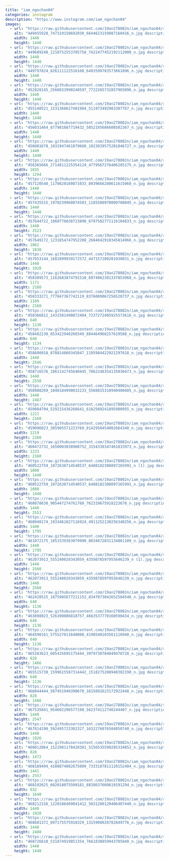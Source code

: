 ```yaml
---
title: "iam_ngochan04"
categories: instagram
description: "https://www.instagram.com/iam_ngochan04"
images:
  - url: "https://raw.githubusercontent.com/19an278082n/iam_ngochan04/refs/heads/main/image/449455928_747319150692030_6644623159087160416_n.jpg"
    alt: "449455928_747319150692030_6644623159087160416_n.jpg description"
    width: 1440
    height: 1440
  - url: "https://raw.githubusercontent.com/19an278082n/iam_ngochan04/refs/heads/main/image/449689240_1210752553705758_7422477452192112000_n.jpg"
    alt: "449689240_1210752553705758_7422477452192112000_n.jpg description"
    width: 1440
    height: 1440
  - url: "https://raw.githubusercontent.com/19an278082n/iam_ngochan04/refs/heads/main/image/449797824_826111122516160_6493599783573661896_n.jpg"
    alt: "449797824_826111122516160_6493599783573661896_n.jpg description"
    width: 1440
    height: 1440
  - url: "https://raw.githubusercontent.com/19an278082n/iam_ngochan04/refs/heads/main/image/452828145_2566033990248597_7722265732857903096_n.jpg"
    alt: "452828145_2566033990248597_7722265732857903096_n.jpg description"
    width: 1440
    height: 1440
  - url: "https://raw.githubusercontent.com/19an278082n/iam_ngochan04/refs/heads/main/image/455140521_1531368627481984_511973492983307767_n.jpg"
    alt: "455140521_1531368627481984_511973492983307767_n.jpg description"
    width: 1440
    height: 1440
  - url: "https://raw.githubusercontent.com/19an278082n/iam_ngochan04/refs/heads/main/image/456031464_877981687719432_5052195686608582367_n.jpg"
    alt: "456031464_877981687719432_5052195686608582367_n.jpg description"
    width: 1440
    height: 1440
  - url: "https://raw.githubusercontent.com/19an278082n/iam_ngochan04/refs/heads/main/image/456081678_1031947461879660_1023839575281846727_n.jpg"
    alt: "456081678_1031947461879660_1023839575281846727_n.jpg description"
    width: 1440
    height: 1440
  - url: "https://raw.githubusercontent.com/19an278082n/iam_ngochan04/refs/heads/main/image/456365666_2714811225354124_4779567276406285175_n.jpg"
    alt: "456365666_2714811225354124_4779567276406285175_n.jpg description"
    width: 1035
    height: 1294
  - url: "https://raw.githubusercontent.com/19an278082n/iam_ngochan04/refs/heads/main/image/457120540_1170820160871033_8939666280611615060_n.jpg"
    alt: "457120540_1170820160871033_8939666280611615060_n.jpg description"
    width: 1440
    height: 1440
  - url: "https://raw.githubusercontent.com/19an278082n/iam_ngochan04/refs/heads/main/image/457435515_1970239960074583_1185580970009708845_n.jpg"
    alt: "457435515_1970239960074583_1185580970009708845_n.jpg description"
    width: 1440
    height: 1440
  - url: "https://raw.githubusercontent.com/19an278082n/iam_ngochan04/refs/heads/main/image/457644722_1060776038723090_6797582771116104833_n.jpg"
    alt: "457644722_1060776038723090_6797582771116104833_n.jpg description"
    width: 1440
    height: 2523
  - url: "https://raw.githubusercontent.com/19an278082n/iam_ngochan04/refs/heads/main/image/457649172_1231854747952208_2684042910345814966_n.jpg"
    alt: "457649172_1231854747952208_2684042910345814966_n.jpg description"
    width: 1062
    height: 1838
  - url: "https://raw.githubusercontent.com/19an278082n/iam_ngochan04/refs/heads/main/image/457653144_1682899939172572_447157280201930831_n.jpg"
    alt: "457653144_1682899939172572_447157280201930831_n.jpg description"
    width: 1440
    height: 1920
  - url: "https://raw.githubusercontent.com/19an278082n/iam_ngochan04/refs/heads/main/image/458309573_1162683874791510_6974062381337853068_n.jpg"
    alt: "458309573_1162683874791510_6974062381337853068_n.jpg description"
    width: 1171
    height: 2160
  - url: "https://raw.githubusercontent.com/19an278082n/iam_ngochan04/refs/heads/main/image/458333271_777047367742119_8376009067256520737_n.jpg"
    alt: "458333271_777047367742119_8376009067256520737_n.jpg description"
    width: 1189
    height: 2160
  - url: "https://raw.githubusercontent.com/19an278082n/iam_ngochan04/refs/heads/main/image/458366812_1431581490872404_7237272405925573616_n.jpg"
    alt: "458366812_1431581490872404_7237272405925573616_n.jpg description"
    width: 640
    height: 1136
  - url: "https://raw.githubusercontent.com/19an278082n/iam_ngochan04/refs/heads/main/image/458482230_853422940260349_884464968257619588_n.jpg"
    alt: "458482230_853422940260349_884464968257619588_n.jpg description"
    width: 640
    height: 1134
  - url: "https://raw.githubusercontent.com/19an278082n/iam_ngochan04/refs/heads/main/image/458600918_878814860345847_1195984422921297618_n.jpg"
    alt: "458600918_878814860345847_1195984422921297618_n.jpg description"
    width: 1440
    height: 2546
  - url: "https://raw.githubusercontent.com/19an278082n/iam_ngochan04/refs/heads/main/image/458716576_1061141745640445_7862248354135030473_n.jpg"
    alt: "458716576_1061141745640445_7862248354135030473_n.jpg description"
    width: 1440
    height: 2550
  - url: "https://raw.githubusercontent.com/19an278082n/iam_ngochan04/refs/heads/main/image/458988269_1048184990032233_5568815310940406605_n.jpg"
    alt: "458988269_1048184990032233_5568815310940406605_n.jpg description"
    width: 1440
    height: 2467
  - url: "https://raw.githubusercontent.com/19an278082n/iam_ngochan04/refs/heads/main/image/459084794_529215436266641_6162560241895980955_n.jpg"
    alt: "459084794_529215436266641_6162560241895980955_n.jpg description"
    width: 1221
    height: 2160
  - url: "https://raw.githubusercontent.com/19an278082n/iam_ngochan04/refs/heads/main/image/459096023_385905571223769_8142950454002664340_n.jpg"
    alt: "459096023_385905571223769_8142950454002664340_n.jpg description"
    width: 1219
    height: 2160
  - url: "https://raw.githubusercontent.com/19an278082n/iam_ngochan04/refs/heads/main/image/460472732_1650003038908752_3154338347461833973_n.jpg"
    alt: "460472732_1650003038908752_3154338347461833973_n.jpg description"
    width: 1233
    height: 2160
  - url: "https://raw.githubusercontent.com/19an278082n/iam_ngochan04/refs/heads/main/image/460522759_1072638714540537_6488182308897265991_n (1).jpg"
    alt: "460522759_1072638714540537_6488182308897265991_n (1).jpg description"
    width: 1080
    height: 1440
  - url: "https://raw.githubusercontent.com/19an278082n/iam_ngochan04/refs/heads/main/image/460522759_1072638714540537_6488182308897265991_n.jpg"
    alt: "460522759_1072638714540537_6488182308897265991_n.jpg description"
    width: 1080
    height: 1440
  - url: "https://raw.githubusercontent.com/19an278082n/iam_ngochan04/refs/heads/main/image/460878638_905447274761760_762319675918223678_n.jpg"
    alt: "460878638_905447274761760_762319675918223678_n.jpg description"
    width: 1440
    height: 2553
  - url: "https://raw.githubusercontent.com/19an278082n/iam_ngochan04/refs/heads/main/image/460940174_1933461027116924_4911252130256340256_n.jpg"
    alt: "460940174_1933461027116924_4911252130256340256_n.jpg description"
    width: 1440
    height: 1795
  - url: "https://raw.githubusercontent.com/19an278082n/iam_ngochan04/refs/heads/main/image/461072175_1051539363079990_8034672831134861109_n.jpg"
    alt: "461072175_1051539363079990_8034672831134861109_n.jpg description"
    width: 1440
    height: 1795
  - url: "https://raw.githubusercontent.com/19an278082n/iam_ngochan04/refs/heads/main/image/462073913_555240020343059_4359878597955646239_n (1).jpg"
    alt: "462073913_555240020343059_4359878597955646239_n (1).jpg description"
    width: 1440
    height: 2560
  - url: "https://raw.githubusercontent.com/19an278082n/iam_ngochan04/refs/heads/main/image/462073913_555240020343059_4359878597955646239_n.jpg"
    alt: "462073913_555240020343059_4359878597955646239_n.jpg description"
    width: 1440
    height: 2560
  - url: "https://raw.githubusercontent.com/19an278082n/iam_ngochan04/refs/heads/main/image/462420515_1075985677211152_8347073042652584546_n.jpg"
    alt: "462420515_1075985677211152_8347073042652584546_n.jpg description"
    width: 640
    height: 1136
  - url: "https://raw.githubusercontent.com/19an278082n/iam_ngochan04/refs/heads/main/image/463898023_526300886818757_4663537770160590434_n.jpg"
    alt: "463898023_526300886818757_4663537770160590434_n.jpg description"
    width: 640
    height: 1136
  - url: "https://raw.githubusercontent.com/19an278082n/iam_ngochan04/refs/heads/main/image/464590161_575527011640808_4198540103561116940_n.jpg"
    alt: "464590161_575527011640808_4198540103561116940_n.jpg description"
    width: 640
    height: 1136
  - url: "https://raw.githubusercontent.com/19an278082n/iam_ngochan04/refs/heads/main/image/465283623_605435695175444_3979730784049470728_n.jpg"
    alt: "465283623_605435695175444_3979730784049470728_n.jpg description"
    width: 828
    height: 1466
  - url: "https://raw.githubusercontent.com/19an278082n/iam_ngochan04/refs/heads/main/image/465515730_1599615587314442_1518275208948302190_n.jpg"
    alt: "465515730_1599615587314442_1518275208948302190_n.jpg description"
    width: 640
    height: 1136
  - url: "https://raw.githubusercontent.com/19an278082n/iam_ngochan04/refs/heads/main/image/466044444_587451940390678_1615892623172922448_n.jpg"
    alt: "466044444_587451940390678_1615892623172922448_n.jpg description"
    width: 828
    height: 1466
  - url: "https://raw.githubusercontent.com/19an278082n/iam_ngochan04/refs/heads/main/image/467535041_954602296577198_562374112740244407_n.jpg"
    alt: "467535041_954602296577198_562374112740244407_n.jpg description"
    width: 1440
    height: 2547
  - url: "https://raw.githubusercontent.com/19an278082n/iam_ngochan04/refs/heads/main/image/467814290_592495723302327_1632276076504850740_n.jpg"
    alt: "467814290_592495723302327_1632276076504850740_n.jpg description"
    width: 1440
    height: 1926
  - url: "https://raw.githubusercontent.com/19an278082n/iam_ngochan04/refs/heads/main/image/468012064_1522901178420301_5156535590285334852_n.jpg"
    alt: "468012064_1522901178420301_5156535590285334852_n.jpg description"
    width: 828
    height: 1472
  - url: "https://raw.githubusercontent.com/19an278082n/iam_ngochan04/refs/heads/main/image/468189494_4108874082675009_7333187811120152404_n.jpg"
    alt: "468189494_4108874082675009_7333187811120152404_n.jpg description"
    width: 1441
    height: 2557
  - url: "https://raw.githubusercontent.com/19an278082n/iam_ngochan04/refs/heads/main/image/468192625_602018075509181_8838637609619191294_n.jpg"
    alt: "468192625_602018075509181_8838637609619191294_n.jpg description"
    width: 932
    height: 1640
  - url: "https://raw.githubusercontent.com/19an278082n/iam_ngochan04/refs/heads/main/image/468212316_1220186409041412_5031280120406407440_n.jpg"
    alt: "468212316_1220186409041412_5031280120406407440_n.jpg description"
    width: 1440
    height: 1920
  - url: "https://raw.githubusercontent.com/19an278082n/iam_ngochan04/refs/heads/main/image/468681372_897175575918329_1315908028782849776_n.jpg"
    alt: "468681372_897175575918329_1315908028782849776_n.jpg description"
    width: 1440
    height: 2480
  - url: "https://raw.githubusercontent.com/19an278082n/iam_ngochan04/refs/heads/main/image/468726610_531874919851354_7661830859943705840_n.jpg"
    alt: "468726610_531874919851354_7661830859943705840_n.jpg description"
    width: 1440
    height: 1440
---
```

